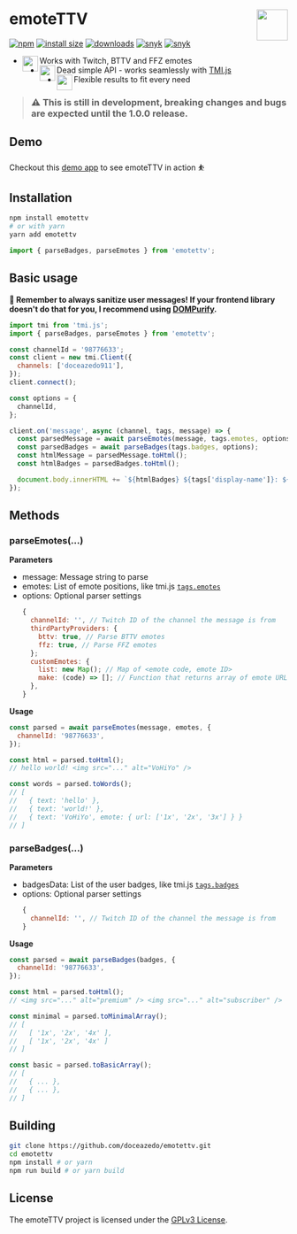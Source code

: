 <h1>emoteTTV <img src="https://i.imgur.com/Qgc9fJ4.gif" height="56" width="56" align="right"></h1>

[![npm](https://badgen.net/npm/v/emotettv)](https://www.npmjs.com/package/emotettv)
[![install size](https://badgen.net/packagephobia/install/emotettv)](https://packagephobia.com/result?p=emotettv)
[![downloads](https://badgen.net/npm/dt/emotettv)](https://www.npmjs.com/package/emotettv)
[![snyk](https://snyk.io/test/npm/emotettv/badge.svg)](https://snyk.io/test/npm/emotettv)
[![snyk](https://badgen.net/github/license/doceazedo/emotettv)](/LICENSE)

- <img src="https://cdn.betterttv.net/emote/5fa8f232eca18f6455c2b2e1/1x" height="28" align="left"> Works with Twitch, BTTV and FFZ emotes
- <img src="https://static-cdn.jtvnw.net/emoticons/v2/81274/default/dark/1.0" height="28" align="left"> Dead simple API - works seamlessly with <a href="https://github.com/tmijs/tmi.js">TMI.js</a>
- <img src="https://static-cdn.jtvnw.net/emoticons/v2/304486301/default/dark/1.0" height="28" align="left"> Flexible results to fit every need

> ### ⚠ This is still in development, breaking changes and bugs are expected until the 1.0.0 release.

## Demo

Checkout this [demo app](https://codesandbox.io/s/6efhse?file=/src/index.js) to see emoteTTV in action ⛹️

## Installation

```bash
npm install emotettv
# or with yarn
yarn add emotettv
```

```js
import { parseBadges, parseEmotes } from 'emotettv';
```

## Basic usage

**🚨 Remember to always sanitize user messages! If your frontend library doesn't do that for you, I recommend using [DOMPurify](https://github.com/cure53/DOMPurify).**

```js
import tmi from 'tmi.js';
import { parseBadges, parseEmotes } from 'emotettv';

const channelId = '98776633';
const client = new tmi.Client({
  channels: ['doceazedo911'],
});
client.connect();

const options = {
  channelId,
};

client.on('message', async (channel, tags, message) => {
  const parsedMessage = await parseEmotes(message, tags.emotes, options);
  const parsedBadges = await parseBadges(tags.badges, options);
  const htmlMessage = parsedMessage.toHtml();
  const htmlBadges = parsedBadges.toHtml();

  document.body.innerHTML += `${htmlBadges} ${tags['display-name']}: ${htmlMessage}`;
});
```

## Methods

### parseEmotes(...)

**Parameters**

- message: Message string to parse
- emotes: List of emote positions, like tmi.js [`tags.emotes`](/src/badges/badges.types.ts#L1)
- options: Optional parser settings
  ```js
  {
    channelId: '', // Twitch ID of the channel the message is from
    thirdPartyProviders: {
      bttv: true, // Parse BTTV emotes
      ffz: true, // Parse FFZ emotes
    };
    customEmotes: {
      list: new Map(); // Map of <emote code, emote ID>
      make: (code) => []; // Function that returns array of emote URLs
    },
  }
  ```

**Usage**

```js
const parsed = await parseEmotes(message, emotes, {
  channelId: '98776633',
});

const html = parsed.toHtml();
// hello world! <img src="..." alt="VoHiYo" />

const words = parsed.toWords();
// [
//   { text: 'hello' },
//   { text: 'world!' },
//   { text: 'VoHiYo', emote: { url: ['1x', '2x', '3x'] } }
// ]
```

### parseBadges(...)

**Parameters**

- badgesData: List of the user badges, like tmi.js [`tags.badges`](/src/badges/badges.types.ts#L28)
- options: Optional parser settings
  ```js
  {
    channelId: '', // Twitch ID of the channel the message is from
  }
  ```

**Usage**

```js
const parsed = await parseBadges(badges, {
  channelId: '98776633',
});

const html = parsed.toHtml();
// <img src="..." alt="premium" /> <img src="..." alt="subscriber" />

const minimal = parsed.toMinimalArray();
// [
//   [ '1x', '2x', '4x' ],
//   [ '1x', '2x', '4x' ]
// ]

const basic = parsed.toBasicArray();
// [
//   { ... },
//   { ... },
// ]
```

## Building

```bash
git clone https://github.com/doceazedo/emotettv.git
cd emotettv
npm install # or yarn
npm run build # or yarn build
```

## License

The emoteTTV project is licensed under the [GPLv3 License](./LICENSE).
